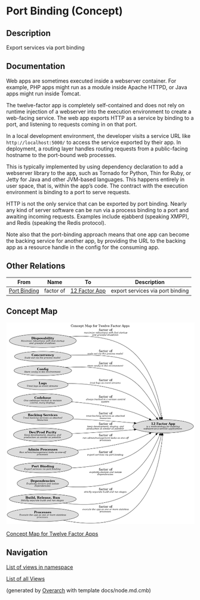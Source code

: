 
# Port Binding (Concept)
## Description
Export services via port binding


## Documentation
Web apps are sometimes executed inside a webserver container. For example, PHP
apps might run as a module inside Apache HTTPD, or Java apps might run inside Tomcat.

The twelve-factor app is completely self-contained and does not rely on runtime injection
of a webserver into the execution environment to create a web-facing service. The web app
exports HTTP as a service by binding to a port, and listening to requests coming in on that port.

In a local development environment, the developer visits a service URL like
`http://localhost:5000/` to access the service exported by their app. In deployment, a routing
layer handles routing requests from a public-facing hostname to the port-bound web processes.

This is typically implemented by using dependency declaration to add a webserver library to the
app, such as Tornado for Python, Thin for Ruby, or Jetty for Java and other JVM-based languages.
This happens entirely in user space, that is, within the app’s code. The contract with the
execution environment is binding to a port to serve requests.

HTTP is not the only service that can be exported by port binding. Nearly any kind of server
software can be run via a process binding to a port and awaiting incoming requests. Examples
include ejabberd (speaking XMPP), and Redis (speaking the Redis protocol).

Note also that the port-binding approach means that one app can become the backing service
for another app, by providing the URL to the backing app as a resource handle in the config
for the consuming app.
## Other Relations
| From | Name | To | Description |
|---|---|---|---|
| [Port Binding](../../software-development/twelve-factor-app/port-binding.md) | factor of | [12 Factor App](../../software-development/twelve-factor-app/twelve-factor-app.md) | export services via port binding |

## Concept Map
![Concept Map for Twelve Factor Apps](../../software-development/twelve-factor-app/concept-view.png)

[Concept Map for Twelve Factor Apps](../../software-development/twelve-factor-app/concept-view.md)


## Navigation
[List of views in namespace](./views-in-namespace.md)

[List of all Views](../../views.md)


(generated by [Overarch](https://github.com/soulspace-org/overarch) with template docs/node.md.cmb)

